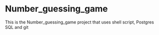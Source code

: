 # Number_guessing_game
This is the Number_guessing_game project that uses shell script, Postgres SQL and git 
